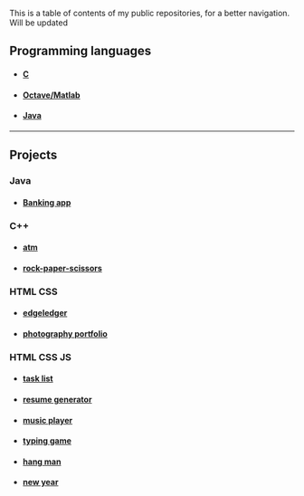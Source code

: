 This is a table of contents of my public repositories, for a better navigation. Will be updated </br>

## Programming languages

 * #### [C](https://github.com/SharpAdder/C/blob/main/README.md) 
 * #### [Octave/Matlab](https://github.com/SharpAdder/Octave#readme)
 * #### [Java](https://github.com/SharpAdder/JavaJourney/blob/main/README.md) </br>
_____________________________________
## Projects
### Java
 * #### [Banking app](https://github.com/SharpAdder/JavaJourney/tree/main/banking)

### C++
  * #### [atm](https://github.com/SharpAdder/atm-cpp)
  * #### [rock-paper-scissors](https://github.com/SharpAdder/rock-paper-scisssors-CPP)

### HTML CSS
  * #### [edgeledger](https://github.com/SharpAdder/edgeledger)
  * #### [photography portfolio](https://github.com/SharpAdder/photography-portfolio)

### HTML CSS JS
  * #### [task list](https://github.com/SharpAdder/task-list) 
  * #### [resume generator](https://github.com/SharpAdder/Resume-Generator)
  * #### [music player](https://github.com/SharpAdder/music-payer)
  * #### [typing game](https://github.com/SharpAdder/typing-game)
  * #### [hang man](https://github.com/SharpAdder/hang-man)
  * #### [new year](https://github.com/SharpAdder/new-year)

